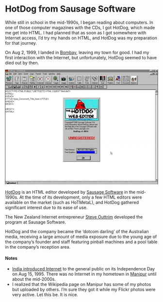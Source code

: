 # HotDog from Sausage Software

While still in school in the mid-1990s, I began reading about computers. In one of those computer magazines with the CDs, I got HotDog, which made me get into HTML. I had planned that as soon as I got somewhere with Internet access, I’d try my hands on HTML, and HotDog was my preparation for that journey.

On Aug 2, 1999, I landed in [Bombay](https://en.wikipedia.org/wiki/Mumbai), leaving my town for good. I had my first interaction with the Internet, but unfortunately, HotDog seemed to have died out by then.

<img class="border-reset" src="/static/2024/hotdog-from-sausage-software.jpg" alt="HotDog from Sausage Software">

[HotDog](https://en.wikipedia.org/wiki/HotDog) is an HTML editor developed by [Sausage Software](https://en.wikipedia.org/wiki/Sausage_Software) in the mid-1990s. At the time of its development, only a few HTML editors were available on the market (such as HoTMetaL), and HotDog gathered significant interest due to its ease of use.

The New Zealand Internet entrepreneur [Steve Outtrim](https://en.wikipedia.org/wiki/Steve_Outtrim) developed the program at Sausage Software.

HotDog and the company became the ‘dotcom darling’ of the Australian media, receiving a large amount of media exposure due to the young age of the company’s founder and staff featuring pinball machines and a pool table in the company’s reception area.

#### Notes

- [India introduced Internet](https://en.wikipedia.org/wiki/Internet_in_India) to the general public on its Independence Day on Aug 15, 1995. There was no Internet in my hometown in [Manipur](https://en.wikipedia.org/wiki/Manipur) until about the mid-2000s.
- I realized that the Wikipedia page on Manipur has some of my photos but uploaded by others. I’m sure they got it while my Flickr photos were very active. Let this be. It is nice.
